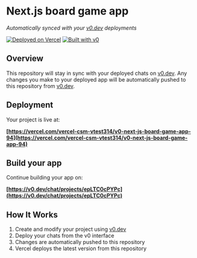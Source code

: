 # Next.js board game app

*Automatically synced with your [v0.dev](https://v0.dev) deployments*

[![Deployed on Vercel](https://img.shields.io/badge/Deployed%20on-Vercel-black?style=for-the-badge&logo=vercel)](https://vercel.com/vercel-csm-vtest314/v0-next-js-board-game-app-94)
[![Built with v0](https://img.shields.io/badge/Built%20with-v0.dev-black?style=for-the-badge)](https://v0.dev/chat/projects/epLTC0cPYPc)

## Overview

This repository will stay in sync with your deployed chats on [v0.dev](https://v0.dev).
Any changes you make to your deployed app will be automatically pushed to this repository from [v0.dev](https://v0.dev).

## Deployment

Your project is live at:

**[https://vercel.com/vercel-csm-vtest314/v0-next-js-board-game-app-94](https://vercel.com/vercel-csm-vtest314/v0-next-js-board-game-app-94)**

## Build your app

Continue building your app on:

**[https://v0.dev/chat/projects/epLTC0cPYPc](https://v0.dev/chat/projects/epLTC0cPYPc)**

## How It Works

1. Create and modify your project using [v0.dev](https://v0.dev)
2. Deploy your chats from the v0 interface
3. Changes are automatically pushed to this repository
4. Vercel deploys the latest version from this repository